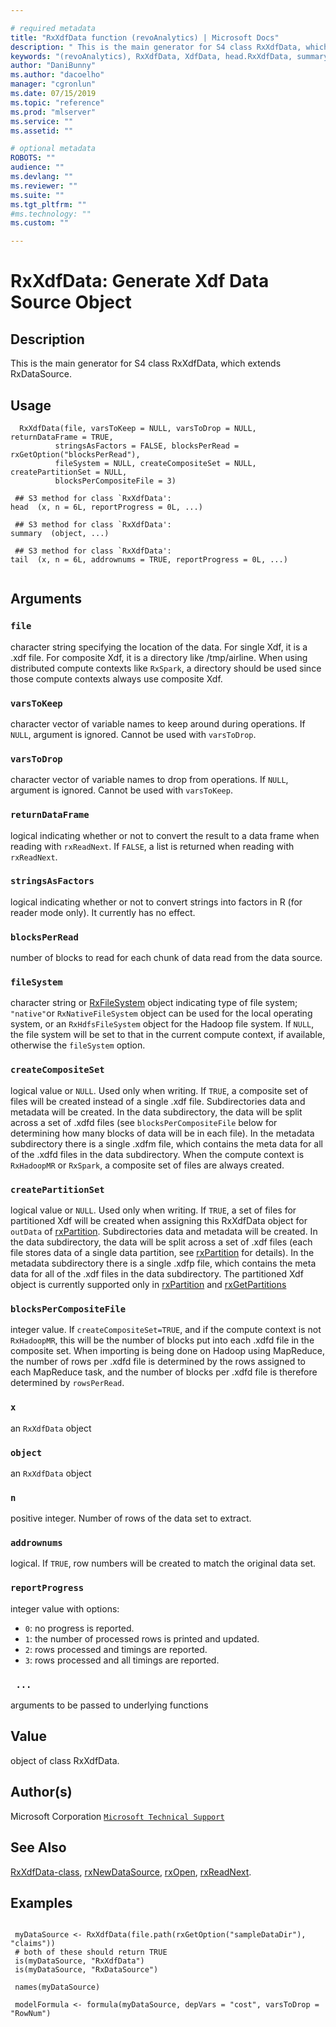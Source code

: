 ```yaml
--- 

# required metadata 
title: "RxXdfData function (revoAnalytics) | Microsoft Docs" 
description: " This is the main generator for S4 class RxXdfData, which extends RxDataSource. " 
keywords: "(revoAnalytics), RxXdfData, XdfData, head.RxXdfData, summary.RxXdfData, tail.RxXdfData, file, connection" 
author: "DaniBunny"
ms.author: "dacoelho" 
manager: "cgronlun" 
ms.date: 07/15/2019
ms.topic: "reference" 
ms.prod: "mlserver" 
ms.service: "" 
ms.assetid: "" 

# optional metadata 
ROBOTS: "" 
audience: "" 
ms.devlang: "" 
ms.reviewer: "" 
ms.suite: "" 
ms.tgt_pltfrm: "" 
#ms.technology: "" 
ms.custom: "" 

--- 
```







 # RxXdfData: Generate Xdf Data Source Object 
 ## Description

This is the main generator for S4 class RxXdfData, which extends RxDataSource.


 ## Usage

```   
  RxXdfData(file, varsToKeep = NULL, varsToDrop = NULL, returnDataFrame = TRUE,
          stringsAsFactors = FALSE, blocksPerRead = rxGetOption("blocksPerRead"),
          fileSystem = NULL, createCompositeSet = NULL, createPartitionSet = NULL,
          blocksPerCompositeFile = 3) 

 ## S3 method for class `RxXdfData':
head  (x, n = 6L, reportProgress = 0L, ...)

 ## S3 method for class `RxXdfData':
summary  (object, ...)

 ## S3 method for class `RxXdfData':
tail  (x, n = 6L, addrownums = TRUE, reportProgress = 0L, ...)


```


 ## Arguments



 ### `file`
 character string specifying the location of the data. For single Xdf, it is a .xdf file.  For composite Xdf, it is a directory like /tmp/airline. When using distributed compute contexts like `RxSpark`, a directory should be used since those compute contexts always use composite Xdf. 



 ### `varsToKeep`
 character vector of variable names to keep around during operations. If `NULL`, argument is ignored. Cannot be used with `varsToDrop`. 



 ### `varsToDrop`
 character vector of variable names to drop from operations. If `NULL`, argument is ignored. Cannot be used with `varsToKeep`. 



 ### `returnDataFrame`
 logical indicating whether or not to convert the result to a data frame when reading with `rxReadNext`. If `FALSE`, a list is returned when reading with `rxReadNext`. 



 ### `stringsAsFactors`
 logical indicating whether or not to convert strings into factors in R (for reader mode only). It currently has no effect. 



 ### `blocksPerRead`
 number of blocks to read for each chunk of data read from the data source. 



 ### `fileSystem`
 character string or [RxFileSystem](RxFileSystem.md) object indicating type of file system;  `"native"`or `RxNativeFileSystem` object can be used for the local operating system, or an `RxHdfsFileSystem` object for the Hadoop file system. If `NULL`, the file system will be set to that in the current compute context, if available, otherwise the `fileSystem` option. 



 ### `createCompositeSet`
 logical value or `NULL`. Used only when writing.  If `TRUE`, a composite set of files will be created instead of a single .xdf file.  Subdirectories data and metadata will be created. In the data subdirectory, the data will be split across a set of .xdfd files (see `blocksPerCompositeFile` below for determining how many blocks of data will be in each file). In the metadata subdirectory  there is a single .xdfm file, which contains the meta data for all of the  .xdfd files in the  data subdirectory. When the compute context is `RxHadoopMR` or `RxSpark`, a composite  set of files are always created. 



 ### `createPartitionSet`
 logical value or `NULL`. Used only when writing.  If `TRUE`, a set of files for partitioned Xdf will be created when assigning this RxXdfData object for `outData` of [rxPartition](rxPartition.md). Subdirectories data and metadata will be created. In the data subdirectory, the data will be split across a set of .xdf files (each file stores data of a single data partition, see [rxPartition](rxPartition.md) for details). In the metadata subdirectory there is a single .xdfp file, which contains the meta data for all of the  .xdf files in the  data subdirectory. The partitioned Xdf object is currently supported only in [rxPartition](rxPartition.md) and [rxGetPartitions](rxGetPartitions.md) 



 ### `blocksPerCompositeFile`
 integer value. If `createCompositeSet=TRUE`, and if the compute context is not `RxHadoopMR`, this will be the number of blocks put into each .xdfd file in the composite set. When importing is being done on Hadoop using MapReduce, the number of rows per .xdfd file is determined by the rows assigned to each MapReduce task, and the number of blocks per .xdfd file is therefore determined by `rowsPerRead`. 



 ### `x`
 an `RxXdfData` object 



 ### `object`
 an `RxXdfData` object 



 ### `n`
 positive integer. Number of rows of the data set to extract. 



 ### `addrownums`
 logical. If `TRUE`, row numbers will be created to match the original data set. 



 ### `reportProgress`
 integer value with options:  
*   `0`: no progress is reported. 
*   `1`: the number of processed rows is printed and updated. 
*   `2`: rows processed and timings are reported. 
*   `3`: rows processed and all timings are reported. 




 ### ` ...`
 arguments to be passed to underlying functions 




 ## Value

object of class RxXdfData.

 ## Author(s)
 Microsoft Corporation [`Microsoft Technical Support`](https://go.microsoft.com/fwlink/?LinkID=698556&clcid=0x409)


 ## See Also

[RxXdfData-class](RxXdfData-class.md),
[rxNewDataSource](rxNew.md),
[rxOpen](rxOpen-methods.md),
[rxReadNext](rxOpen-methods.md).

 ## Examples

 ```

  myDataSource <- RxXdfData(file.path(rxGetOption("sampleDataDir"), "claims"))
  # both of these should return TRUE
  is(myDataSource, "RxXdfData")
  is(myDataSource, "RxDataSource")

  names(myDataSource)

  modelFormula <- formula(myDataSource, depVars = "cost", varsToDrop = "RowNum")
```



